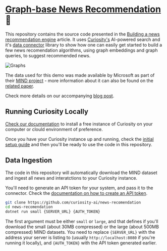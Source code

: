 # [Graph-base News Recommendation](https://theolivenbaum.medium.com/building-a-news-recommendation-engine-using-curiosity-24c004d9458b) 🚀

This repository contains the source code presented in the [Building a news recommendation engine](https://theolivenbaum.medium.com/building-a-news-recommendation-engine-using-curiosity-24c004d9458b) article. It uses [Curiosity's](https://curiosity.ai) AI-powered search and it's [data connector](https://www.nuget.org/packages/Curiosity.Library) library to show how one can easily get started to build a few news recomendation algorithms, using graph embeddings and graph queries, to suggest recommended news.

![Graphs](https://raw.githubusercontent.com/curiosity-ai/news-recomendation/main/media/predictions.gif)

The data used for this demo was made available by Microsoft as part of their [MIND project](https://azure.microsoft.com/en-us/services/open-datasets/catalog/microsoft-news-dataset/) - more information about it can also be found on the [related paper](https://msnews.github.io/assets/doc/ACL2020_MIND.pdf). 

Check more details on our accompanying [blog post](https://theolivenbaum.medium.com/building-a-news-recommendation-engine-using-curiosity-24c004d9458b).

## Running Curiosity Locally

[Check our documentation](https://docs.curiosity.ai/en/articles/4449019-installation) to install a free instance of Curiosity on your computer or clould environment of preference.

Once you have your Curiosity instance up and running, check the [initial setup guide](https://docs.curiosity.ai/en/articles/4452603-initial-setup) and then you'll be ready to use the code in this repository.

## Data Ingestion

The code in this repository will automatically download the MIND dataset and ingest all news and interatctions to your Curiosity instance.

You'll need to generate an API token for your system, and pass it to the connector. Check the [documentation on how to create an API token](https://docs.curiosity.ai/en/articles/4453131-external-data-connectors).

```bash
git clone https://github.com/curiosity-ai/news-recomendation
cd news-recomendation
dotnet run small {SERVER_URL} {AUTH_TOKEN}
```

The first argument must be either `small` or `large`, and that defines if you'll download the small (about 30MB compressed) or the large (about 500MB compressed) MIND datasets. You need to replace `{SERVER_URL}` with the address your server is listing to (usually `http://localhost:8080` if you're running it locally), and `{AUTH_TOKEN}` with the API token generated earlier. 

